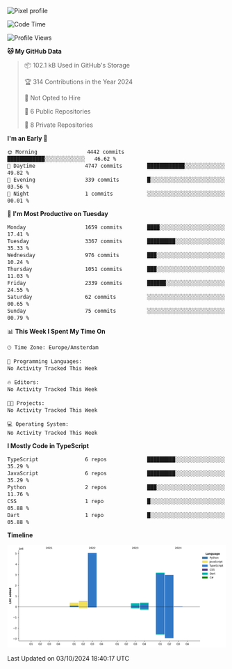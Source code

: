 ![Pixel profile](https://pixel-profile.vercel.app/api/github-stats?username=Atchferox&screen_effect=true&theme=rainbow
)


<!--START_SECTION:waka-->
![Code Time](http://img.shields.io/badge/Code%20Time-415%20hrs%204%20mins-blue)

![Profile Views](http://img.shields.io/badge/Profile%20Views-0-blue)

**🐱 My GitHub Data** 

> 📦 102.1 kB Used in GitHub's Storage 
 > 
> 🏆 314 Contributions in the Year 2024
 > 
> 🚫 Not Opted to Hire
 > 
> 📜 6 Public Repositories 
 > 
> 🔑 8 Private Repositories 
 > 
**I'm an Early 🐤** 

```text
🌞 Morning                4442 commits        ████████████░░░░░░░░░░░░░   46.62 % 
🌆 Daytime                4747 commits        ████████████░░░░░░░░░░░░░   49.82 % 
🌃 Evening                339 commits         █░░░░░░░░░░░░░░░░░░░░░░░░   03.56 % 
🌙 Night                  1 commits           ░░░░░░░░░░░░░░░░░░░░░░░░░   00.01 % 
```
📅 **I'm Most Productive on Tuesday** 

```text
Monday                   1659 commits        ████░░░░░░░░░░░░░░░░░░░░░   17.41 % 
Tuesday                  3367 commits        █████████░░░░░░░░░░░░░░░░   35.33 % 
Wednesday                976 commits         ███░░░░░░░░░░░░░░░░░░░░░░   10.24 % 
Thursday                 1051 commits        ███░░░░░░░░░░░░░░░░░░░░░░   11.03 % 
Friday                   2339 commits        ██████░░░░░░░░░░░░░░░░░░░   24.55 % 
Saturday                 62 commits          ░░░░░░░░░░░░░░░░░░░░░░░░░   00.65 % 
Sunday                   75 commits          ░░░░░░░░░░░░░░░░░░░░░░░░░   00.79 % 
```


📊 **This Week I Spent My Time On** 

```text
🕑︎ Time Zone: Europe/Amsterdam

💬 Programming Languages: 
No Activity Tracked This Week

🔥 Editors: 
No Activity Tracked This Week

🐱‍💻 Projects: 
No Activity Tracked This Week

💻 Operating System: 
No Activity Tracked This Week
```

**I Mostly Code in TypeScript** 

```text
TypeScript               6 repos             █████████░░░░░░░░░░░░░░░░   35.29 % 
JavaScript               6 repos             █████████░░░░░░░░░░░░░░░░   35.29 % 
Python                   2 repos             ███░░░░░░░░░░░░░░░░░░░░░░   11.76 % 
CSS                      1 repo              █░░░░░░░░░░░░░░░░░░░░░░░░   05.88 % 
Dart                     1 repo              █░░░░░░░░░░░░░░░░░░░░░░░░   05.88 % 
```



**Timeline**

![Lines of Code chart](https://raw.githubusercontent.com/Atchferox/Atchferox/main/assets/bar_graph.png)


 Last Updated on 03/10/2024 18:40:17 UTC
<!--END_SECTION:waka-->
